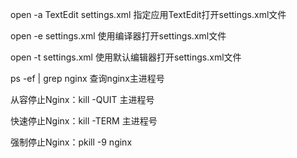open -a TextEdit settings.xml 指定应用TextEdit打开settings.xml文件

open -e settings.xml 使用编译器打开settings.xml文件

open -t settings.xml 使用默认编辑器打开settings.xml文件


ps -ef | grep nginx 查询nginx主进程号

从容停止Nginx：kill -QUIT 主进程号 

快速停止Nginx：kill -TERM 主进程号

强制停止Nginx：pkill -9 nginx
